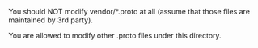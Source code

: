 You should NOT modify vendor/*.proto at all (assume that those files are maintained by 3rd party).

You are allowed to modify other .proto files under this directory.
